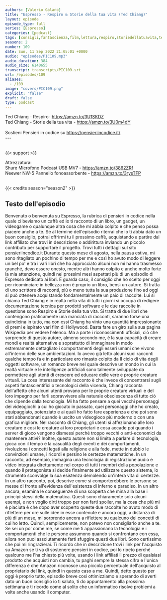 ```yaml
---
authors: [Valerio Galano]
title: "Espresso - Respiro & Storie della tua vita (Ted Chiang)"
layout: episode
episode_type: full
series: [Espresso]
categories: [podcast]
tags: [consigli,fantascienza,film,lettura,respiro,storiedellatuavita,tedchiang]
seasons: 2
number: 109
date: Sun, 11 Sep 2022 21:05:01 +0000
audio: "episodes/PIC109.mp3"
audio_duration: 384
audio_size: 6140655
transcript: transcripts/PIC109.srt
url: /episodes/109
aliases: 
  - /109
image: "covers/PIC109.png"
explicit: "false"
draft: false
type: podcast
---
```

Ted Chiang - Respiro- <a href="https://amzn.to/3U1SKDZ" rel="noopener">https://amzn.to/3U1SKDZ</a> <br />
Ted Chiang - Storie della tua vita - <a href="https://amzn.to/3U0m4dY" rel="noopener">https://amzn.to/3U0m4dY</a> <br />
<br />
Sostieni Pensieri in codice su <a href="https://pensieriincodice.it/" rel="noopener">https://pensieriincodice.it/</a> <br />
---<br />
<br />


{{< support >}}

Attrezzatura:<br />
Shure Microfono Podcast USB MV7 - <a href="https://amzn.to/3862ZRf" rel="noopener">https://amzn.to/3862ZRf</a> <br />
Neewer NW-5 Pannello fonoassorbente - <a href="https://amzn.to/3rysTFP" rel="noopener">https://amzn.to/3rysTFP</a> <br />
<br />


{{< credits season="season2" >}}

<!-- more -->

## Testo dell'episodio

Benvenuto o benvenuta su Espresso, la rubrica di pensieri in codice nella quale ci beviamo
un caffè ed io ti racconto di un libro, un gadget, un videogame o qualunque altra cosa
che mi abbia colpito e che penso possa piacere anche a te.
Se al termine dell'episodio riterrai che io ti abbia dato un buon consiglio, potrai
offrirmi tu il prossimo caffè, acquistando a partire dal link affiliato che trovi in
descrizione o addirittura inviando un piccolo contributo per supportare il progetto.
Trovi tutti i dettagli sul sito pensieriincodice.it
Durante questo mese di agosto, nella pausa estiva, mi sono ritagliato un pochino di tempo
per me e così ho avuto modo di leggere un bel po' e tra i vari libri che ho approcciato
alcuni non mi hanno trasmesso granché, devo essere onesto, mentre altri hanno colpito
e anche molto forte la mia attenzione, quindi nei prossimi mesi aspettati più di un episodio
di Espresso dedicato ai libri.
E guarda caso, il consiglio che ho scelto per oggi per ricominciare in bellezza non è
proprio un libro, bensì un autore.
Si tratta di uno scrittore di racconti, più o meno tutta la sua produzione fino ad oggi
si può ottenere acquistando fondamentalmente un paio di raccolte.
Lui si chiama Ted Chiang e in realtà nella vita di tutti i giorni si occupa di redigere
documentazione tecnica per prodotti software e le due raccolte in questione sono Respiro
e Storie della tua vita.
Si tratta di due libri che contengono praticamente una manciata di racconti, saranno forse una
quindicina in tutto, ma con essi Chiang ha vinto una quantità impressionante di premi
e ispirato vari film di Hollywood.
Basta fare un giro sulla sua pagina Wikipedia per vedere l'elenco.
Ma a parte i riconoscimenti ufficiali, ciò che sorprende di questo autore, almeno secondo
me, è la sua capacità di creare mondi e realtà alternative e soprattutto di immaginare
in modo estremamente dettagliato i comportamenti degli esseri umani che vivono all'interno
delle sue ambientazioni.
Io avevo già letto alcuni suoi racconti qualche tempo fa e in particolare ero rimasto colpito
da Il ciclo di vita degli oggetti software, un romanzo breve nel quale descrive un mondo
in cui la realtà virtuale e le intelligenze artificiali sono talmente sviluppate da permettere
agli utenti di crescere ed educare delle vere e proprie creature virtuali.
La cosa interessante del racconto è che invece di concentrarsi sugli aspetti fantascientifici
o tecnologici della vicenda, Chiang racconta dell'affetto che alcuni utenti provano per
le proprie creature virtuali e del loro impegno per farli sopravvivere alla naturale obsolescenza
di tutto ciò che dipende dalla tecnologia.
Mi ha fatto pensare a quei vecchi personaggi dei videogiochi a cui ho giocato in passato,
quei personaggi che ho creato, equipaggiato, potenziato e ai quali ho fatto fare esperienza
e che poi sono stati abbandonati quando è uscito un videogioco più moderno o con una
grafica migliore.
Nel racconto di Chiang, gli utenti si affezionano alle loro creature e così le creature ai
loro proprietari e cosa accade poi quando i server di gioco vengono dismessi perché
troppo vecchi o anti-economici da mantenere attivi?
Inoltre, questo autore non si limita a parlare di tecnologia, gioca con il tempo e la casualità
degli eventi e dei comportamenti, rivoluziona i concetti legati alla religione e alla fede,
mette in dubbio le convinzioni umane, i ricordi e persino le certezze matematiche.
In un racconto, ad esempio, immagina una tecnologia di registrazione audio e video integrata direttamente
nel corpo di tutti i membri della popolazione e quando il protagonista si decide finalmente
ad utilizzare questo sistema, lo strumento sconvolge la sua esistenza demolendo un'intera
vita di certezze.
In un altro racconto, poi, descrive come si comporterebbero le persone se messe di fronte
all'evidenza dell'esistenza di inferno e paradiso.
In un altro ancora, esamina le conseguenze di una scoperta che mina alla base i principi
stessi della matematica.
Questi sono chiaramente solo alcuni esempi, e non voglio dirti troppo per non farti spoiler,
ma la cosa che più mi è piaciuta è che dopo aver scoperto queste due raccolte ho avuto
modo di riflettere per ore sulle idee in esse contenute e ancora oggi, a distanza di più
di un mese, mi sorprendo ancora a riflettere su qualcuno dei concetti di cui ho letto.
Quindi, semplicemente, non potevo non consigliarlo anche a te.
Se sei un po' come me, se come me ti appassionano la tecnologia e i comportamenti che le persone
assumono quando si confrontano con essa, allora non puoi assolutamente farti sfuggire questi
due libri.
Sono certissimo che poi mi ringrazierai.
Ti ricordo che in descrizione trovi i link per l'acquisto su Amazon se ti va di sostenere
pensieri in codice, poi lo ripeto perché qualcuno me l'ha chiesto più volte, usando
i link affiliati il prezzo di qualsiasi prodotto che acquisti non cambia, tu paghi sempre la
stessa cifra e l'unica differenza è che Amazon riconosce una piccola percentuale dell'acquisto
al proprietario del link, quindi in questo caso a me.
Quindi, detto questo per oggi è proprio tutto, episodio breve così ottimizziamo e sperando
di averti dato un buon consiglio io ti saluto, ti do appuntamento alla prossima settimana
e ti ricordo come al solito che un informatico risolve problemi a volte anche usando il computer.

